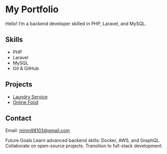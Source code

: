 # My Portfolio

<p>Hello! I’m a backend developer skilled in PHP, Laravel, and MySQL.</p>

<h2>Skills</h2>
<ul>
    <li>PHP</li>
    <li>Laravel</li>
    <li>MySQL</li>
    <li>Git & GitHub</li>
</ul>

<h2>Projects</h2>
<ul>
    <li><a href="https://github.com/Min-Min2003/Laundry_Service">Laundry Service</a></li>
    <li><a href="https://github.com/Min-Min2003/onlinefood">Online Food</a></li>
</ul>

<h2>Contact</h2>
<p>Email: <a href="mailto:minm98103@gmail.com">minm98103@gmail.com</a></p>

Future Goals
Learn advanced backend skills: Docker, AWS, and GraphQL.
Collaborate on open-source projects.
Transition to full-stack development.
